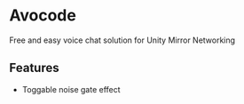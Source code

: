 # Avocode
Free and easy voice chat solution for Unity Mirror Networking
## Features
- Toggable noise gate effect
